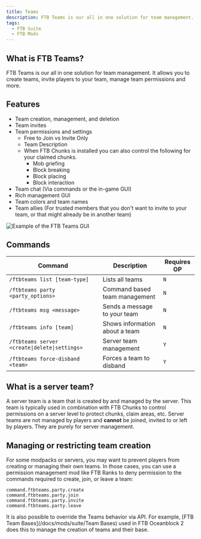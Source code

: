 ```yaml
---
title: Teams
description: FTB Teams is our all in one solution for team management.
tags:
  - FTB Suite
  - FTB Mods
---
```


## What is FTB Teams?

FTB Teams is our all in one solution for team management. It allows you to create teams, invite players to your team, manage team permissions and more.

## Features

- Team creation, management, and deletion
- Team invites
- Team permissions and settings
  - Free to Join vs Invite Only
  - Team Description
  - When FTB Chunks is installed you can also control the following for your claimed chunks.
    - Mob griefing
    - Block breaking
    - Block placing
    - Block interaction
- Team chat (Via commands or the in-game GUI)
- Rich management GUI
- Team colors and team names
- Team allies (For trusted members that you don't want to invite to your team, or that might already be in another team)

![Example of the FTB Teams GUI](../../_assets/ftb-teams-example-gui.png)

## Commands

| Command | Description | Requires OP |
| --- | --- | --- |
| `/ftbteams list [team-type]` | Lists all teams | `N` |
| `/ftbteams party <party_options>` | Command based team management | `N` |
| `/ftbteams msg <message>` | Sends a message to your team | `N` |
| `/ftbteams info [team]` | Shows information about a team | `N` |
| `/ftbteams server <create\|delete\|settings>` | Server team management | `Y` |
| `/ftbteams force-disband <team>` | Forces a team to disband | `Y` |

## What is a server team?

A server team is a team that is created by and managed by the server. This team is typically used in combination with FTB Chunks to control permissions on a server level to protect chunks, claim areas, etc. Server teams are not managed by players and **cannot** be joined, invited to or left by players. They are purely for server management.

## Managing or restricting team creation

For some modpacks or servers, you may want to prevent players from creating or managing their own teams. In those cases, you can use a permission management mod like FTB Ranks to deny permission to the commands required to create, join, or leave a team:
```
command.ftbteams.party.create
command.ftbteams.party.join
command.ftbteams.party.invite
command.ftbteams.party.leave
```

It is also possible to override the Teams behavior via API. For example, [FTB Team Bases](/docs/mods/suite/Team Bases) used in FTB Oceanblock 2 does this to manage the creation of teams and their base.
